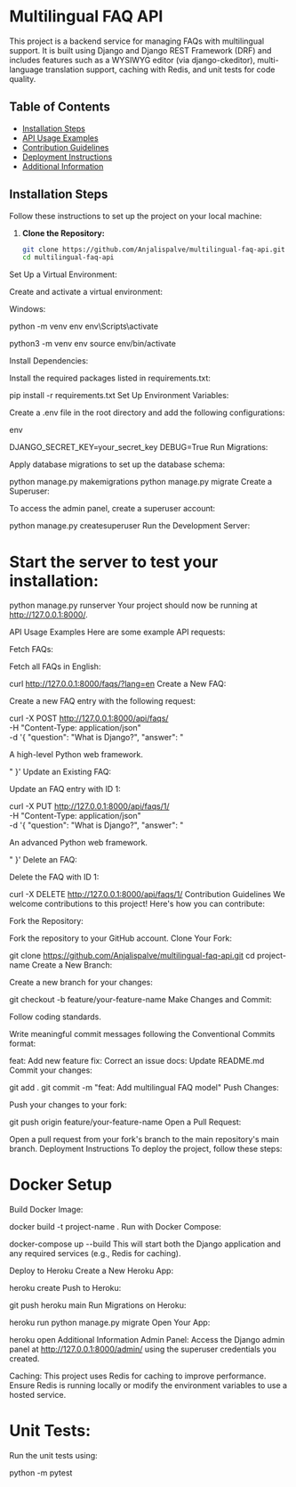 # Multilingual FAQ API

This project is a backend service for managing FAQs with multilingual support. It is built using Django and Django REST Framework (DRF) and includes features such as a WYSIWYG editor (via django-ckeditor), multi-language translation support, caching with Redis, and unit tests for code quality.

## Table of Contents

- [Installation Steps](#installation-steps)
- [API Usage Examples](#api-usage-examples)
- [Contribution Guidelines](#contribution-guidelines)
- [Deployment Instructions](#deployment-instructions)
- [Additional Information](#additional-information)

## Installation Steps

Follow these instructions to set up the project on your local machine:

1. **Clone the Repository:**

   ```bash
   git clone https://github.com/Anjalispalve/multilingual-faq-api.git
   cd multilingual-faq-api
Set Up a Virtual Environment:

Create and activate a virtual environment:

Windows:

python -m venv env
env\Scripts\activate

python3 -m venv env
source env/bin/activate

Install Dependencies:

Install the required packages listed in requirements.txt:


pip install -r requirements.txt
Set Up Environment Variables:

Create a .env file in the root directory and add the following configurations:

env

DJANGO_SECRET_KEY=your_secret_key
DEBUG=True
Run Migrations:

Apply database migrations to set up the database schema:


python manage.py makemigrations
python manage.py migrate
Create a Superuser:

To access the admin panel, create a superuser account:


python manage.py createsuperuser
Run the Development Server:

# Start the server to test your installation:


python manage.py runserver
Your project should now be running at http://127.0.0.1:8000/.

API Usage Examples
Here are some example API requests:

Fetch FAQs:

Fetch all FAQs in English:


curl http://127.0.0.1:8000/faqs/?lang=en
Create a New FAQ:

Create a new FAQ entry with the following request:


curl -X POST http://127.0.0.1:8000/api/faqs/ \
     -H "Content-Type: application/json" \
     -d '{
           "question": "What is Django?",
           "answer": "<p>A high-level Python web framework.</p>"
         }'
Update an Existing FAQ:

Update an FAQ entry with ID 1:


curl -X PUT http://127.0.0.1:8000/api/faqs/1/ \
     -H "Content-Type: application/json" \
     -d '{
           "question": "What is Django?",
           "answer": "<p>An advanced Python web framework.</p>"
         }'
Delete an FAQ:

Delete the FAQ with ID 1:


curl -X DELETE http://127.0.0.1:8000/api/faqs/1/
Contribution Guidelines
We welcome contributions to this project! Here's how you can contribute:

Fork the Repository:

Fork the repository to your GitHub account.
Clone Your Fork:

git clone https://github.com/Anjalispalve/multilingual-faq-api.git
cd project-name
Create a New Branch:

Create a new branch for your changes:


git checkout -b feature/your-feature-name
Make Changes and Commit:

Follow coding standards.

Write meaningful commit messages following the Conventional Commits format:

feat: Add new feature
fix: Correct an issue
docs: Update README.md
Commit your changes:


git add .
git commit -m "feat: Add multilingual FAQ model"
Push Changes:

Push your changes to your fork:


git push origin feature/your-feature-name
Open a Pull Request:

Open a pull request from your fork's branch to the main repository's main branch.
Deployment Instructions
To deploy the project, follow these steps:

# Docker Setup
Build Docker Image:


docker build -t project-name .
Run with Docker Compose:


docker-compose up --build
This will start both the Django application and any required services (e.g., Redis for caching).

Deploy to Heroku
Create a New Heroku App:


heroku create
Push to Heroku:


git push heroku main
Run Migrations on Heroku:

heroku run python manage.py migrate
Open Your App:

heroku open
Additional Information
Admin Panel:
Access the Django admin panel at http://127.0.0.1:8000/admin/ using the superuser credentials you created.

Caching:
This project uses Redis for caching to improve performance. Ensure Redis is running locally or modify the environment variables to use a hosted service.

# Unit Tests:
Run the unit tests using:

python -m pytest
